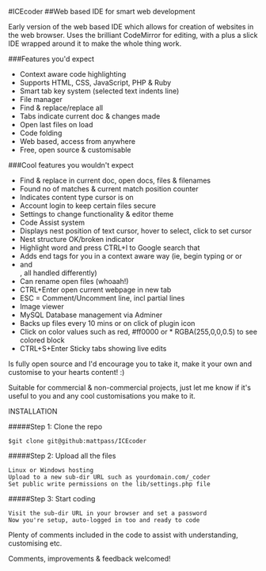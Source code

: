 #ICEcoder
##Web based IDE for smart web development

Early version of the web based IDE which allows for creation of websites in the web browser. Uses the brilliant CodeMirror for editing, with a plus a slick IDE wrapped around it to make the whole thing work.

###Features you'd expect
* Context aware code highlighting
* Supports HTML, CSS, JavaScript, PHP & Ruby
* Smart tab key system (selected text indents line)
* File manager
* Find & replace/replace all
* Tabs indicate current doc & changes made
* Open last files on load
* Code folding
* Web based, access from anywhere
* Free, open source & customisable

###Cool features you wouldn't expect
* Find & replace in current doc, open docs, files & filenames
* Found no of matches & current match position counter
* Indicates content type cursor is on
* Account login to keep certain files secure
* Settings to change functionality & editor theme
* Code Assist system
* Displays nest position of text cursor, hover to select, click to set cursor
* Nest structure OK/broken indicator
* Highlight word and press CTRL+I to Google search that
* Adds end tags for you in a context aware way (ie, begin typing <html> or <meta> or <li> and <div>, all handled differently)
* Can rename open files (whoaah!)
* CTRL+Enter open current webpage in new tab
* ESC = Comment/Uncomment line, incl partial lines
* Image viewer
* MySQL Database management via Adminer
* Backs up files every 10 mins or on click of plugin icon
* Click on color values such as red, #ff0000 or * RGBA(255,0,0,0.5) to see colored block
* CTRL+S+Enter Sticky tabs showing live edits

Is fully open source and I'd encourage you to take it, make it your own and customise to your hearts content! :)

Suitable for commercial & non-commercial projects, just let me know if it's useful to you and any cool customisations you make to it.

INSTALLATION

#####Step 1: Clone the repo

```
$git clone git@github:mattpass/ICEcoder
```

#####Step 2: Upload all the files
```
Linux or Windows hosting
Upload to a new sub-dir URL such as yourdomain.com/_coder
Set public write permissions on the lib/settings.php file
```

#####Step 3: Start coding
```
Visit the sub-dir URL in your browser and set a password
Now you're setup, auto-logged in too and ready to code
```

Plenty of comments included in the code to assist with understanding, customising etc.

Comments, improvements & feedback welcomed!